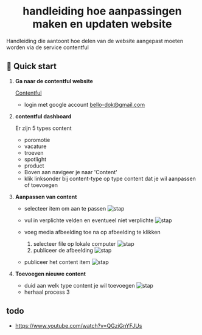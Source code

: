 <h1 align="center">
  handleiding hoe aanpassingen maken en updaten website
</h1>

Handleiding die aantoont hoe delen van de website aangepast moeten worden via de service contentful

## 🚀 Quick start

1.  **Ga naar de contentful website**

    [Contentful](https://www.contentful.com/?utm_source=google&utm_medium=search-paid&utm_campaign=brand-search-b2b&utm_content=developers-docs-api&gclid=Cj0KCQjwoPL2BRDxARIsAEMm9y_vzKUbRCkamRrYxybkOvTHFaLwTVjBOBdvq8rq_ak2KiMIprXFEiYaAsmEEALw_wcB)

    - login met google account bello-dok@gmail.com

2.  **contentful dashboard**

    Er zijn 5 types content

    - poromotie
    - vacature
    - troeven
    - spotlight
    - product

    * Boven aan navigeer je naar 'Content'
    * klik linksonder bij content-type op type content dat je wil aanpassen of toevoegen

3.  **Aanpassen van content**

    - selecteer item om aan te passen
      ![stap](https://drive.google.com/uc?export=view&id=1l9HuIgSR86pIFI_zk5vSp7I8oNCMvubo)
    - vul in verplichte velden en eventueel niet verplichte ![stap](https://drive.google.com/uc?export=view&id=1vt397Ufyy7xrx-pLrNWB1YtM-E4z4s3y)

    - voeg media afbeelding toe na op afbeelding te klikken
      1. selecteer file op lokale computer ![stap](https://drive.google.com/uc?export=view&id=1i3cYQH6Rqb9m8zojmj0Qza3TTPxq7EGi)
      2. publiceer de afbeelding ![stap](https://drive.google.com/uc?export=view&id=11oP17baNU8YyQ9t_ms6OWtJ0VCiweeCx)
    - publiceer het content item ![stap](https://drive.google.com/uc?export=view&id=1P3oPvrY6wurlVqyuVRDyY6wBCUE9aMDK)

4.  **Toevoegen nieuwe content**

    - duid aan welk type content je wil toevoegen ![stap](https://drive.google.com/uc?export=view&id=1PXcfM9oYcyEeWGykWmEQFBTZozGavhDe)
    - herhaal process 3

## todo

- https://www.youtube.com/watch?v=QGziGnYFJUs
